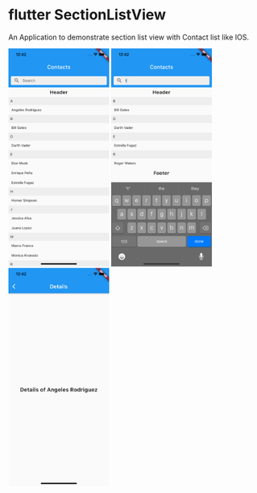 # flutter SectionListView

An Application to demonstrate section list view with Contact list like IOS.

<img src="https://github.com/ayushj9716/flutter_section_list_view/blob/main/ScreenShots1.png" width="200" />
<img src="https://github.com/ayushj9716/flutter_section_list_view/blob/main/ScreenShots2.png" width="200" />
<img src="https://github.com/ayushj9716/flutter_section_list_view/blob/main/ScreenShots3.png" width="200" />
